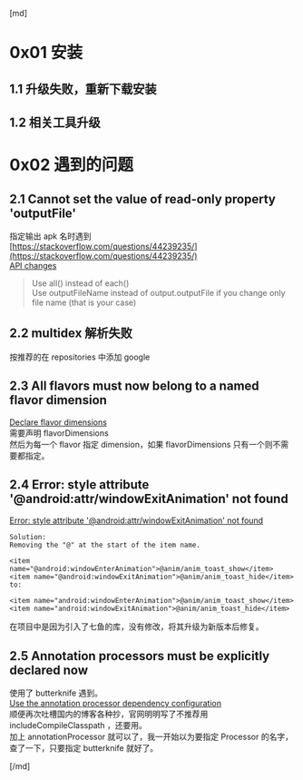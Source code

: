 [md]

# 0x01 安装
## 1.1 升级失败，重新下载安装
## 1.2 相关工具升级


# 0x02 遇到的问题

## 2.1 Cannot set the value of read-only property 'outputFile'
指定输出 apk 名时遇到  
[https://stackoverflow.com/questions/44239235/](https://stackoverflow.com/questions/44239235/)  
[API changes](https://developer.android.com/studio/build/gradle-plugin-3-0-0-migration.html#variant_api)  
>Use all() instead of each()  
Use outputFileName instead of output.outputFile if you change only file name (that is your case)

## 2.2 multidex 解析失败
按推荐的在 repositories 中添加 google

## 2.3 All flavors must now belong to a named flavor dimension
[Declare flavor dimensions](https://developer.android.com/studio/build/gradle-plugin-3-0-0-migration.html?utm_source=android-studio#flavor_dimensions)  
需要声明 flavorDimensions  
然后为每一个 flavor 指定 dimension，如果 flavorDimensions 只有一个则不需要都指定。

## 2.4 Error: style attribute '@android:attr/windowExitAnimation' not found
[Error: style attribute '@android:attr/windowExitAnimation' not found](https://stackoverflow.com/questions/45952607/)  
```
Solution:
Removing the "@" at the start of the item name.

<item name="@android:windowEnterAnimation">@anim/anim_toast_show</item>
<item name="@android:windowExitAnimation">@anim/anim_toast_hide</item>
to:

<item name="android:windowEnterAnimation">@anim/anim_toast_show</item>
<item name="android:windowExitAnimation">@anim/anim_toast_hide</item>
```
在项目中是因为引入了七鱼的库，没有修改，将其升级为新版本后修复。

## 2.5 Annotation processors must be explicitly declared now
使用了 butterknife 遇到。  
[Use the annotation processor dependency configuration](https://developer.android.com/studio/build/gradle-plugin-3-0-0-migration.html?utm_source=android-studio#annotationProcessor_config)  
顺便再次吐槽国内的博客各种抄，官网明明写了不推荐用 includeCompileClasspath ，还要用。  
加上 annotationProcessor 就可以了，我一开始以为要指定 Processor 的名字，查了一下，只要指定 butterknife 就好了。

[/md]